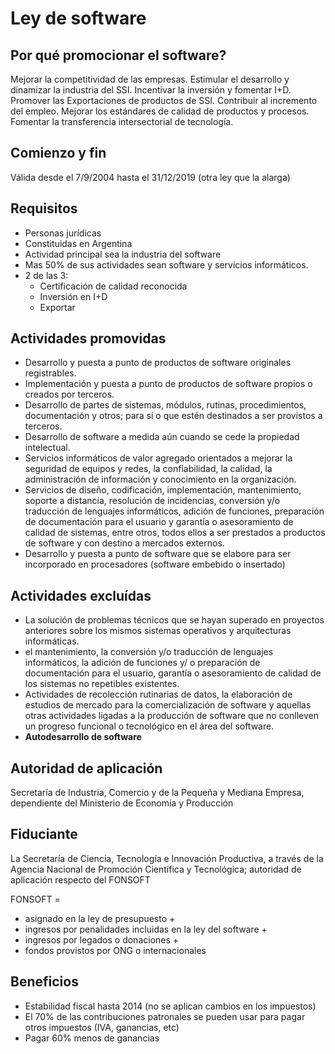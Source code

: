 # Ley de software

## Por qué promocionar el software?
Mejorar la competitividad de las empresas.
Estimular el desarrollo y dinamizar la industria del SSI.
Incentivar la inversión y fomentar I+D.
Promover las Exportaciones de productos de SSI.
Contribuir al incremento del empleo.
Mejorar los estándares de calidad de productos y procesos.
Fomentar la transferencia intersectorial de tecnología.

## Comienzo y fin
Válida desde el 7/9/2004 hasta el 31/12/2019 (otra ley que la alarga)

## Requisitos
- Personas jurídicas 
- Constituidas en Argentina
- Actividad principal sea la industria del software
- Mas 50%  de sus actividades sean software y servicios informáticos.
- 2 de las 3:
  - Certificación de calidad reconocida
  - Inversión en I+D
  - Exportar

## Actividades promovidas
- Desarrollo y puesta a punto de productos de software originales registrables.
- Implementación y puesta a punto de productos de software propios o creados por terceros.
-  Desarrollo de partes de sistemas, módulos, rutinas, procedimientos, documentación y otros; para sí o que estén destinados a ser provistos a terceros.
- Desarrollo de software a medida aún cuando se cede la propiedad intelectual.
- Servicios informáticos de valor agregado orientados a mejorar la seguridad de equipos y redes, la confiabilidad, la calidad, la administración de información y conocimiento en la organización.
- Servicios de diseño, codificación, implementación, mantenimiento, soporte a distancia, resolución de incidencias, conversión y/o traducción de lenguajes informáticos, adición de funciones, preparación de documentación para el usuario y garantía o asesoramiento de calidad de sistemas, entre otros, todos ellos a ser prestados a productos de software y con destino a mercados externos.
- Desarrollo y puesta a punto de software que se elabore para ser incorporado en procesadores (software embebido o insertado) 

## Actividades excluídas
- La solución de problemas técnicos que se hayan superado en proyectos anteriores sobre los mismos sistemas operativos y arquitecturas informáticas. 
-  el mantenimiento, la conversión y/o traducción de lenguajes informáticos, la adición de funciones y/ o preparación de documentación para el usuario, garantía o asesoramiento de calidad de los sistemas no repetibles existentes. 
-  Actividades de recolección rutinarias de datos, la elaboración de estudios de mercado para la comercialización de software y aquellas otras actividades ligadas a la producción de software que no conlleven un progreso funcional o tecnológico en el área del software.
- **Autodesarrollo de software**


## Autoridad de aplicación
Secretaría de Industria, Comercio y de la Pequeña y Mediana Empresa, dependiente del Ministerio de Economía y Producción

## Fiduciante
La Secretaría de Ciencia, Tecnología e Innovación Productiva, a través de la Agencia Nacional de Promoción Científica y Tecnológica; autoridad de aplicación respecto del FONSOFT

FONSOFT = 
- asignado en la ley de presupuesto + 
- ingresos por penalidades incluidas en la ley del software + 
- ingresos por legados o donaciones + 
- fondos provistos por ONG o internacionales

## Beneficios
- Estabilidad fiscal hasta 2014 (no se aplican cambios en los impuestos)
- El 70% de las contribuciones patronales se pueden usar para pagar otros impuestos (IVA, ganancias, etc)
- Pagar 60% menos de ganancias


